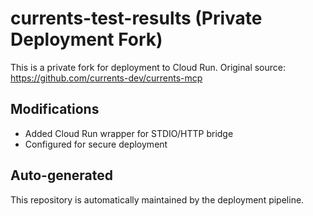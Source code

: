 # currents-test-results (Private Deployment Fork)

This is a private fork for deployment to Cloud Run.
Original source: https://github.com/currents-dev/currents-mcp

## Modifications
- Added Cloud Run wrapper for STDIO/HTTP bridge
- Configured for secure deployment

## Auto-generated
This repository is automatically maintained by the deployment pipeline.
